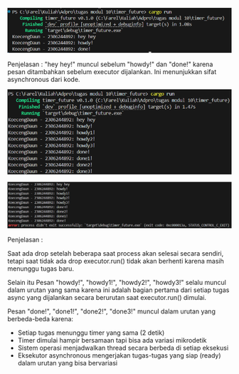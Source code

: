 ![gambar 1](Gambar/image.png)

Penjelasan : "hey hey!" muncul sebelum "howdy!" dan "done!" karena pesan ditambahkan sebelum executor dijalankan. Ini menunjukkan sifat asynchronous dari kode.

![With Drop](<Gambar/Screenshot 2025-05-19 163001.png>)

![No Drop](<Gambar/Screenshot 2025-05-19 163132.png>)

Penjelasan : 

Saat ada drop setelah beberapa saat process akan selesai secara sendiri, tetapi saat tidak ada drop executor.run() tidak akan berhenti karena masih menunggu tugas baru. 

Selain itu Pesan "howdy!", "howdy1!", "howdy2!", "howdy3!" selalu muncul dalam urutan yang sama karena ini adalah bagian pertama dari setiap tugas async yang dijalankan secara berurutan saat executor.run() dimulai. 

Pesan "done!", "done1!", "done2!", "done3!" muncul dalam urutan yang berbeda-beda karena:
- Setiap tugas menunggu timer yang sama (2 detik)
- Timer dimulai hampir bersamaan tapi bisa ada variasi mikrodetik
- Sistem operasi menjadwalkan thread secara berbeda di setiap eksekusi
- Eksekutor asynchronous mengerjakan tugas-tugas yang siap (ready) dalam urutan yang bisa bervariasi